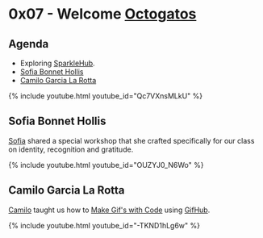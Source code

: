 # 0x07 - Welcome [Octogatos][octogatos]

## Agenda

* Exploring [SparkleHub][sparklehub].
* [Sofia Bonnet Hollis](#sofia-bonnet-hollis)
* [Camilo Garcia La Rotta](#camilo-garcia-la-rotta)

{% include youtube.html youtube_id="Qc7VXnsMLkU" %}

## Sofia Bonnet Hollis

[Sofia][sofia] shared a special workshop that she crafted
specifically for our class on identity, recognition and gratitude.

{% include youtube.html youtube_id="OUZYJ0_N6Wo" %}

## Camilo Garcia La Rotta

[Camilo][camilo] taught us how to [Make Gif's with Code][making_gifs] using [GifHub][gifhub].

{% include youtube.html youtube_id="-TKND1hLg6w" %}

[camilo]: https://github.com/camilogarcialarotta
[gifhub]: https://github.com/CamiloGarciaLaRotta/gifhub
[making_gifs]: https://camilogarcialarotta.github.io/presentations/talks/gifs-in-go/
[octogatos]: https://twitter.com/octogatos
[sofia]: https://github.com/sofiatwins
[sparklehub]: https://github.com/CodeChica/SparkleHub-lite
